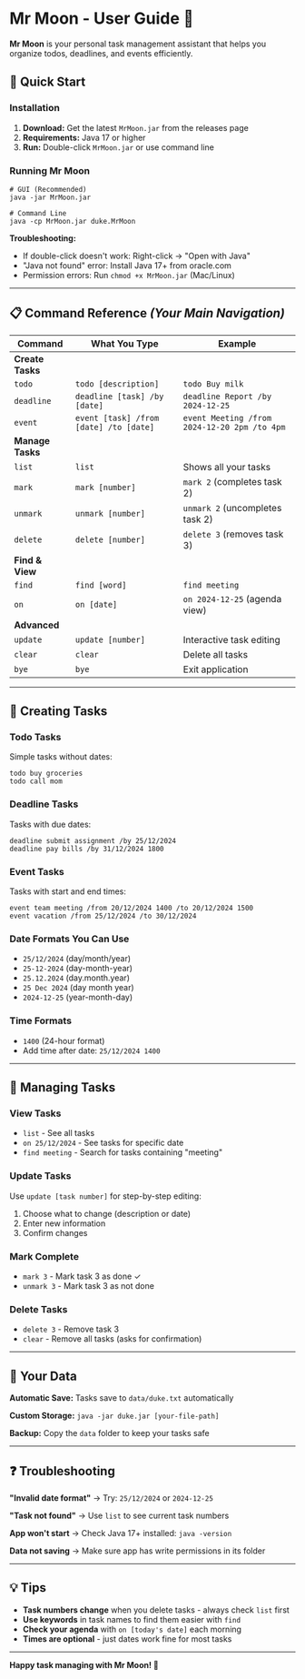 # Mr Moon - User Guide 🌙

**Mr Moon** is your personal task management assistant that helps you organize todos, deadlines, and events efficiently.

## 🚀 **Quick Start**

### **Installation**
1. **Download:** Get the latest `MrMoon.jar` from the releases page
2. **Requirements:** Java 17 or higher
3. **Run:** Double-click `MrMoon.jar` or use command line

### **Running Mr Moon**
```
# GUI (Recommended)
java -jar MrMoon.jar

# Command Line
java -cp MrMoon.jar duke.MrMoon
```


**Troubleshooting:**
- If double-click doesn't work: Right-click → "Open with Java"
- "Java not found" error: Install Java 17+ from oracle.com
- Permission errors: Run `chmod +x MrMoon.jar` (Mac/Linux)

---

## 📋 **Command Reference** *(Your Main Navigation)*

| Command          | What You Type                          | Example                                      |
|------------------|----------------------------------------|----------------------------------------------|
| **Create Tasks** |
| `todo`           | `todo [description]`                   | `todo Buy milk`                              |
| `deadline`       | `deadline [task] /by [date]`           | `deadline Report /by 2024-12-25`             |
| `event`          | `event [task] /from [date] /to [date]` | `event Meeting /from 2024-12-20 2pm /to 4pm` |
| **Manage Tasks** |
| `list`           | `list`                                 | Shows all your tasks                         |
| `mark`           | `mark [number]`                        | `mark 2` (completes task 2)                  |
| `unmark`         | `unmark [number]`                      | `unmark 2` (uncompletes task 2)              |
| `delete`         | `delete [number]`                      | `delete 3` (removes task 3)                  |
| **Find & View**  |
| `find`           | `find [word]`                          | `find meeting`                               |
| `on`             | `on [date]`                            | `on 2024-12-25` (agenda view)                |
| **Advanced**     |
| `update`         | `update [number]`                      | Interactive task editing                     |
| `clear`          | `clear`                                | Delete all tasks                             |
| `bye`            | `bye`                                  | Exit application                             |

---

## 📝 **Creating Tasks**

### **Todo Tasks**
Simple tasks without dates:
```
todo buy groceries
todo call mom
```


### **Deadline Tasks**
Tasks with due dates:
```
deadline submit assignment /by 25/12/2024
deadline pay bills /by 31/12/2024 1800
```


### **Event Tasks**
Tasks with start and end times:
```
event team meeting /from 20/12/2024 1400 /to 20/12/2024 1500
event vacation /from 25/12/2024 /to 30/12/2024
```


### **Date Formats You Can Use**
- `25/12/2024` (day/month/year)
- `25-12-2024` (day-month-year)
- `25.12.2024` (day.month.year)
- `25 Dec 2024` (day month year)
- `2024-12-25` (year-month-day)

### **Time Formats**
- `1400` (24-hour format)
- Add time after date: `25/12/2024 1400`

---

## 🎯 **Managing Tasks**

### **View Tasks**
- `list` - See all tasks
- `on 25/12/2024` - See tasks for specific date
- `find meeting` - Search for tasks containing "meeting"

### **Update Tasks**
Use `update [task number]` for step-by-step editing:
1. Choose what to change (description or date)
2. Enter new information
3. Confirm changes

### **Mark Complete**
- `mark 3` - Mark task 3 as done ✓
- `unmark 3` - Mark task 3 as not done

### **Delete Tasks**
- `delete 3` - Remove task 3
- `clear` - Remove all tasks (asks for confirmation)

---

## 💾 **Your Data**

**Automatic Save:** Tasks save to `data/duke.txt` automatically

**Custom Storage:** `java -jar duke.jar [your-file-path]`

**Backup:** Copy the `data` folder to keep your tasks safe

---

## ❓ **Troubleshooting**

**"Invalid date format"**
→ Try: `25/12/2024` or `2024-12-25`

**"Task not found"**
→ Use `list` to see current task numbers

**App won't start**
→ Check Java 17+ installed: `java -version`

**Data not saving**
→ Make sure app has write permissions in its folder

---

## 💡 **Tips**

- **Task numbers change** when you delete tasks - always check `list` first
- **Use keywords** in task names to find them easier with `find`
- **Check your agenda** with `on [today's date]` each morning
- **Times are optional** - just dates work fine for most tasks

---

**Happy task managing with Mr Moon! 🌙**